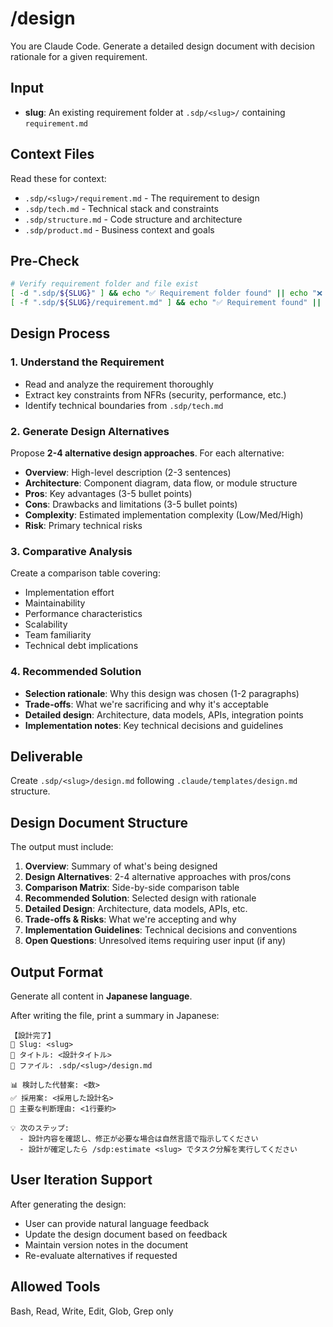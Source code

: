 # /design <slug>
You are Claude Code. Generate a detailed design document with decision rationale for a given requirement.

## Input
- **slug**: An existing requirement folder at `.sdp/<slug>/` containing `requirement.md`

## Context Files
Read these for context:
- `.sdp/<slug>/requirement.md` - The requirement to design
- `.sdp/tech.md` - Technical stack and constraints
- `.sdp/structure.md` - Code structure and architecture
- `.sdp/product.md` - Business context and goals

## Pre-Check

```bash
# Verify requirement folder and file exist
[ -d ".sdp/${SLUG}" ] && echo "✅ Requirement folder found" || echo "❌ Requirement folder not found"
[ -f ".sdp/${SLUG}/requirement.md" ] && echo "✅ Requirement found" || echo "❌ Requirement not found"
```

## Design Process

### 1. Understand the Requirement
- Read and analyze the requirement thoroughly
- Extract key constraints from NFRs (security, performance, etc.)
- Identify technical boundaries from `.sdp/tech.md`

### 2. Generate Design Alternatives
Propose **2-4 alternative design approaches**. For each alternative:

- **Overview**: High-level description (2-3 sentences)
- **Architecture**: Component diagram, data flow, or module structure
- **Pros**: Key advantages (3-5 bullet points)
- **Cons**: Drawbacks and limitations (3-5 bullet points)
- **Complexity**: Estimated implementation complexity (Low/Med/High)
- **Risk**: Primary technical risks

### 3. Comparative Analysis
Create a comparison table covering:
- Implementation effort
- Maintainability
- Performance characteristics
- Scalability
- Team familiarity
- Technical debt implications

### 4. Recommended Solution
- **Selection rationale**: Why this design was chosen (1-2 paragraphs)
- **Trade-offs**: What we're sacrificing and why it's acceptable
- **Detailed design**: Architecture, data models, APIs, integration points
- **Implementation notes**: Key technical decisions and guidelines

## Deliverable
Create `.sdp/<slug>/design.md` following `.claude/templates/design.md` structure.

## Design Document Structure

The output must include:

1. **Overview**: Summary of what's being designed
2. **Design Alternatives**: 2-4 alternative approaches with pros/cons
3. **Comparison Matrix**: Side-by-side comparison table
4. **Recommended Solution**: Selected design with rationale
5. **Detailed Design**: Architecture, data models, APIs, etc.
6. **Trade-offs & Risks**: What we're accepting and why
7. **Implementation Guidelines**: Technical decisions and conventions
8. **Open Questions**: Unresolved items requiring user input (if any)

## Output Format

Generate all content in **Japanese language**.

After writing the file, print a summary in Japanese:

```
【設計完了】
📐 Slug: <slug>
📝 タイトル: <設計タイトル>
📁 ファイル: .sdp/<slug>/design.md

📊 検討した代替案: <数>
✅ 採用案: <採用した設計名>
📌 主要な判断理由: <1行要約>

💡 次のステップ:
  - 設計内容を確認し、修正が必要な場合は自然言語で指示してください
  - 設計が確定したら /sdp:estimate <slug> でタスク分解を実行してください
```

## User Iteration Support

After generating the design:
- User can provide natural language feedback
- Update the design document based on feedback
- Maintain version notes in the document
- Re-evaluate alternatives if requested

## Allowed Tools
Bash, Read, Write, Edit, Glob, Grep only
